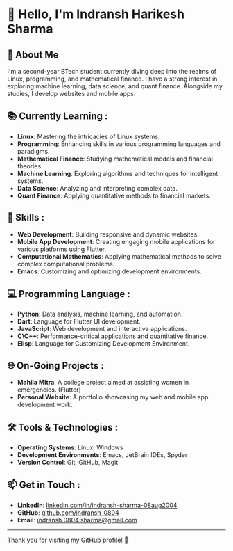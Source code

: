 # 👋 Hello, I'm Indransh Harikesh Sharma

## 🌟 About Me

I'm a second-year BTech student currently diving deep into the realms of Linux, programming, and mathematical finance. I have a strong interest in exploring machine learning, data science, and quant finance. Alongside my studies, I develop websites and mobile apps. 

## 📚 Currently Learning :

- **Linux**: Mastering the intricacies of Linux systems.
- **Programming**: Enhancing skills in various programming languages and paradigms.
- **Mathematical Finance**: Studying mathematical models and financial theories.
- **Machine Learning**: Exploring algorithms and techniques for intelligent systems.
- **Data Science**: Analyzing and interpreting complex data.
- **Quant Finance**: Applying quantitative methods to financial markets.

## 🔧 Skills :

- **Web Development**: Building responsive and dynamic websites.
- **Mobile App Development**: Creating engaging mobile applications for various platforms using Flutter.
- **Computational Mathematics**: Applying mathematical methods to solve complex computational problems.
- **Emacs**: Customizing and optimizing development environments.


## 💻 Programming Language :
- **Python**: Data analysis, machine learning, and automation.
- **Dart**: Language for Flutter UI development.
- **JavaScript**: Web development and interactive applications.
- **C\C++**: Performance-critical applications and quantitative finance.
- **Elisp**: Language for Customizing Development Environment.

## 🌐 On-Going Projects :

- **Mahila Mitra**: A college project aimed at assisting women in emergencies. (Flutter)
- **Personal Website**: A portfolio showcasing my web and mobile app development work.

## 🛠️ Tools & Technologies :
 
- **Operating Systems**: Linux, Windows
- **Development Environments**: Emacs, JetBrain IDEs, Spyder
- **Version Control**: Git, GitHub, Magit

## 📫 Get in Touch :

- **LinkedIn**: [linkedin.com/in/indransh-sharma-08aug2004](https://linkedin.com/in/indransh-sharma-08aug2004)
- **GitHub**: [github.com/indransh-0804](https://github.com/indransh-0804)
- **Email**: [indransh.0804.sharma@gmail.com](indransh.0804.sharma@gmail.com)
---

Thank you for visiting my GitHub profile! 🌟

